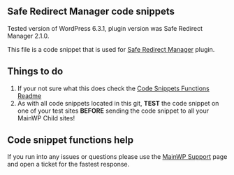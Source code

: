 ## Safe Redirect Manager code snippets

Tested version of WordPress 6.3.1, plugin version was Safe Redirect Manager 2.1.0.

This file is a code snippet that is used for [Safe Redirect Manager](https://wordpress.org/plugins/safe-redirect-manager/) plugin. 

## Things to do

1. If your not sure what this does check the [Code Snippets Functions Readme](https://github.com/mainwp/Code-Snippets-Functions/blob/master/README.md)
2. As with all code snippets located in this git, **TEST** the code snippet on one of your test sites **BEFORE** sending the code snippet to all your MainWP Child sites!

## Code snippet functions help

If you run into any issues or questions please use the [MainWP Support](https://mainwp.com/support/) page and open a ticket for the fastest response.
